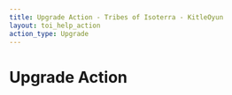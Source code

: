 ```yaml
---
title: Upgrade Action - Tribes of Isoterra - KitleOyun
layout: toi_help_action
action_type: Upgrade
---
```


<h1 class="h1">Upgrade Action</h1>
